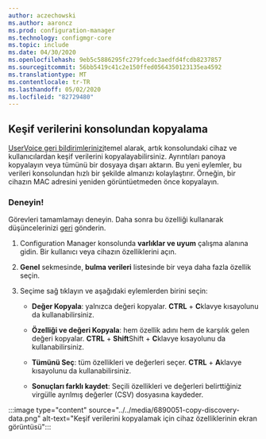 ```yaml
---
author: aczechowski
ms.author: aaroncz
ms.prod: configuration-manager
ms.technology: configmgr-core
ms.topic: include
ms.date: 04/30/2020
ms.openlocfilehash: 9eb5c5886295fc279fcedc3aedfd4fcdb8237857
ms.sourcegitcommit: 56bb5419c41c2e150ffed0564350123135ea4592
ms.translationtype: MT
ms.contentlocale: tr-TR
ms.lasthandoff: 05/02/2020
ms.locfileid: "82729480"
---
```

## <a name="copy-discovery-data-from-the-console"></a><a name="bkmk_copydisco"></a>Keşif verilerini konsolundan kopyalama

<!--6890051-->

[UserVoice geri bildirimlerinizi](https://configurationmanager.uservoice.com/forums/300492/suggestions/16866169)temel alarak, artık konsolundaki cihaz ve kullanıcılardan keşif verilerini kopyalayabilirsiniz. Ayrıntıları panoya kopyalayın veya tümünü bir dosyaya dışarı aktarın. Bu yeni eylemler, bu verileri konsolundan hızlı bir şekilde almanızı kolaylaştırır. Örneğin, bir cihazın MAC adresini yeniden görüntüetmeden önce kopyalayın.

### <a name="try-it-out"></a>Deneyin!

Görevleri tamamlamayı deneyin. Daha sonra bu özelliği kullanarak düşüncelerinizi [geri](../../technical-preview-2003.md#bkmk_feedback) gönderin.

1. Configuration Manager konsolunda **varlıklar ve uyum** çalışma alanına gidin. Bir kullanıcı veya cihazın özelliklerini açın.

1. **Genel** sekmesinde, **bulma verileri** listesinde bir veya daha fazla özellik seçin.

1. Seçime sağ tıklayın ve aşağıdaki eylemlerden birini seçin:

    - **Değer Kopyala**: yalnızca değeri kopyalar. **CTRL** + **C**klavye kısayolunu da kullanabilirsiniz.

    - **Özelliği ve değeri Kopyala**: hem özellik adını hem de karşılık gelen değeri kopyalar. **CTRL** + **Shift**Shift + **C**klavye kısayolunu da kullanabilirsiniz.

    - **Tümünü Seç**: tüm özellikleri ve değerleri seçer. **CTRL** + **A**klavye kısayolunu da kullanabilirsiniz.

    - **Sonuçları farklı kaydet**: Seçili özellikleri ve değerleri belirttiğiniz virgülle ayrılmış değerler (CSV) dosyasına kaydeder.

:::image type="content" source="../../media/6890051-copy-discovery-data.png" alt-text="Keşif verilerini kopyalamak için cihaz özelliklerinin ekran görüntüsü":::
